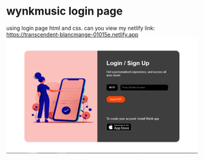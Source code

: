 # wynkmusic login page
using login page html and css.
can you view my netlify link: https://transcendent-blancmange-01015e.netlify.app
![image](https://github.com/mohanraj172/wynkmusic/blob/V1/images/Screenshot%202024-08-17%20123630.png)

